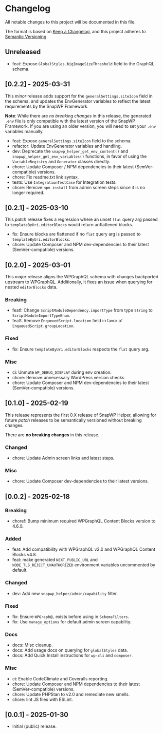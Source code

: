# Changelog
All notable changes to this project will be documented in this file.

The format is based on [Keep a Changelog](https://keepachangelog.com/en/1.1.0/),
and this project adheres to [Semantic Versioning](./README.md#updating-and-versioning).

## Unreleased

- feat: Expose `GlobalStyles.bigImageSizeThreshold` field to the GraphQL schema.

## [0.2.2] - 2025-03-31

This _minor_ release adds support for the `generalSettings.siteIcon` field in the schema, and updates the EnvGenerator variables to reflect the latest requirements by the SnapWP Framework.

**Note**: While there are _no breaking changes_ in this release, the generated `.env` file is only compatible with the latest version of the SnapWP Framework. If you are using an older version, you will need to set your `.env` variables manually.

- feat: Expose `generalSettings.siteIcon` field to the schema.
- refactor: Update EnvGenerator variables and handling.
- dev: Deprecate the  `snapwp_helper_get_env_content()` and `snapwp_helper_get_env_variables()` functions, in favor of using the `VariableRegistry` and `Generator` classes directly.
- chore: Update Composer / NPM dependencies to their latest (SemVer-compatible) versions.
- chore: Fix readme.txt link syntax.
- tests: Use `IntegrationTestCase` for Integration tests.
- chore: Remove `npm install` from admin screen steps since it is no longer required.

## [0.2.1] - 2025-03-10

This _patch_ release fixes a regression where an unset `flat` query arg passed to `templateByUri.editorBlocks` would return unflattened blocks.

- fix: Ensure blocks are flattened if no `flat` query arg is passed to `templateByUri.editorBlocks`.
- chore: Update Composer and NPM dev-dependencies to their latest (SemVer-compatible) versions.

## [0.2.0] - 2025-03-01

This _major_ release aligns the WPGraphQL schema with changes backported upstream to WPGraphQL. Additionally, it fixes an issue when querying for nested `editorBlocks` data.

### Breaking
- feat!: Change `ScriptModuleDependency.importType` from type `String` to `ScriptModuleImportTypeEnum`.
- feat!: Remove `EnqueuedScript.location` field in favor of `EnqueuedScript.groupLocation`.

### Fixed

- fix: Ensure `templateByUri.editorBlocks` respects the `flat` query arg.

### Misc
- ci: Unmute `WP_DEBUG_DISPLAY` during env creation.
- chore: Remove unnecessary WordPress version checks.
- chore: Update Composer and NPM dev-dependencies to their latest (SemVer-compatible) versions.

## [0.1.0] - 2025-02-19

This release represents the first 0.X release of SnapWP Helper, allowing for future _patch_ releases to be semantically versioned without breaking changes.

There are **no breaking changes** in this release.

### Changed
- chore: Update Admin screen links and latest steps.

### Misc
- chore: Update Composer dev-dependencies to their latest versions.

## [0.0.2] - 2025-02-18

### Breaking
- chore!: Bump minimum required WPGraphQL Content Blocks version to 4.6.0.

### Added
- feat: Add compatibility with WPGraphQL v2.0 and WPGraphQL Content Blocks v4.8.
- feat: make generated `NEXT_PUBLIC_URL` and `NODE_TLS_REJECT_UNAUTHORIZED` environment variables uncommented by default.

### Changed
- dev: Add new `snapwp_helper/admin/capability` filter.

### Fixed
- fix: Ensure `WPGraphQL` exists before using in `SchemaFilters`.
- fix: Use `manage_options` for default admin screen capability.

### Docs
- docs: Misc cleanup.
- docs: Add usage docs on querying for `globalStyles` data.
- docs: Add Quick Install instructions for `wp-cli` and `composer`.

### Misc
- ci: Enable CodeClimate and Coveralls reporting.
- chore: Update Composer and NPM dependencies to their latest (SemVer-compatible) versions.
- chore: Update PHPStan to v2.0 and remediate new smells.
- chore: lint JS files with ESLint.

## [0.0.1] - 2025-01-30

- Initial (public) release.
